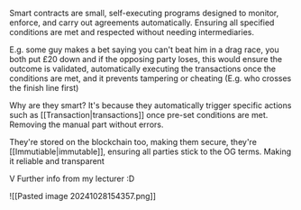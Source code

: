 Smart contracts are small, self-executing programs designed to monitor, enforce, and carry out agreements automatically. Ensuring all specified conditions are met and respected without needing intermediaries.

E.g. some guy makes a bet saying you can't beat him in a drag race, you both put £20 down and if the opposing party loses, this would ensure the outcome is validated, automatically executing the transactions once the conditions are met, and it prevents tampering or cheating (E.g. who crosses the finish line first)

Why are they smart? It's because they automatically trigger specific actions such as [[Transaction|transactions]] once pre-set conditions are met. Removing the manual part without errors.

They're stored on the blockchain too, making them secure, they're [[Immutiable|immutable]], ensuring all parties stick to the OG terms. Making it reliable and transparent

V Further info from my lecturer :D

![[Pasted image 20241028154357.png]]